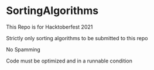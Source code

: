 # SortingAlgorithms
This Repo is for Hacktoberfest 2021

Strictly only sorting algorithms to be submitted to this repo

No Spamming

Code must be optimized and in a runnable condition
